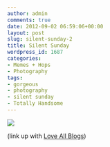 ```yaml
---
author: admin
comments: true
date: 2012-09-02 06:59:06+00:00
layout: post
slug: silent-sunday-2
title: Silent Sunday
wordpress_id: 1687
categories:
- Memes + Hops
- Photography
tags:
- gorgeous
- photography
- silent sunday
- Totally Handsome
---
```


[![](http://www.outmumbered.com/wp-content/uploads/2012/09/DSC_8466-copy-1024x682.jpg)](http://www.outmumbered.com/wp-content/uploads/2012/09/DSC_8466-copy.jpg)


(link up with [Love All Blogs](http://loveallblogs.com/silent-sunday-103/#comments))

